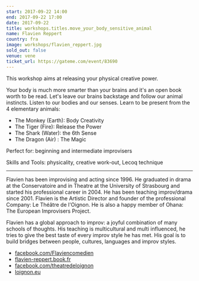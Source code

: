 ```yaml
---
start: 2017-09-22 14:00
end: 2017-09-22 17:00
date: 2017-09-22
title: workshops.titles.move_your_body_sensitive_animal
name: Flavien Reppert
country: fra
image: workshops/flavien_reppert.jpg
sold_out: false
venue: vene
ticket_url: https://gateme.com/event/83690
---
```


This workshop aims at releasing your physical creative power.
 
Your body is much more smarter than your brains and it's an open
book worth to be read. Let's leave our brains backstage and follow
our animal instincts. Listen to our bodies and our senses.
Learn to be present from the 4 elementary animals:
 
- The Monkey (Earth): Body Creativity
- The Tiger (Fire): Release the Power
- The Shark (Water): the 6th Sense
- The Dragon (Air) : The Magic

Perfect for: beginning and intermediate improvisers

Skills and Tools: physicality, creative work-out, Lecoq technique

---

Flavien has been improvising and acting since 1996. He graduated in
drama at the Conservatoire and in Theatre at the University of
Strasbourg and started his professional career in 2004. He has
been teaching improv/drama since 2001. Flavien is the Artistic
Director and founder of the professional Company: Le Théâtre de
l'Oignon. He is also a happy member of Ohana: The European
Improvisers Project.

Flavien has a global approach to improv: a joyful combination of
many schools of thoughts. His teaching is multicultural and multi
influenced, he tries to give the best taste of every improv style he
has met. His goal is to build bridges between people, cultures,
languages and improv styles. 

- [facebook.com/Flaviencomedien](https://facebook.com/Flaviencomedien)
- [flavien-reppert.book.fr](https://www.flavien-reppert.book.fr)
- [facebook.com/theatredeloignon](https://facebook.com/theatredeloignon)
- [loignon.eu](http://www.loignon.eu)

